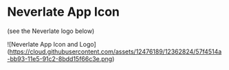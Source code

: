 # Neverlate App Icon

(see the Neverlate logo below) 


![Neverlate App Icon and Logo] (https://cloud.githubusercontent.com/assets/12476189/12362824/57f4514a-bb93-11e5-91c2-8bdd15f66c3e.png)


